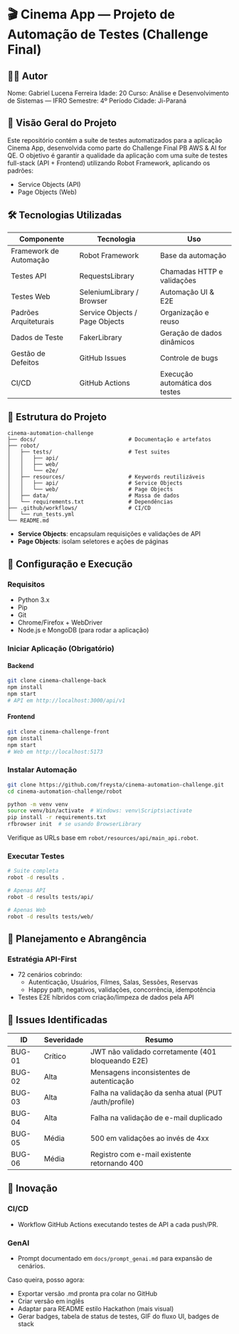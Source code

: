 # 🎬 Cinema App — Projeto de Automação de Testes (Challenge Final)

## 👨‍💻 Autor

Nome: Gabriel Lucena Ferreira
Idade: 20
Curso: Análise e Desenvolvimento de Sistemas — IFRO
Semestre: 4º Período
Cidade: Ji-Paraná

## 🌟 Visão Geral do Projeto

Este repositório contém a suíte de testes automatizados para a aplicação Cinema App, desenvolvida como parte do Challenge Final PB AWS & AI for QE.
O objetivo é garantir a qualidade da aplicação com uma suíte de testes full-stack (API + Frontend) utilizando Robot Framework, aplicando os padrões:

- Service Objects (API)
- Page Objects (Web)

## 🛠️ Tecnologias Utilizadas

| Componente             | Tecnologia                     | Uso                            |
| ---------------------- | ------------------------------ | ------------------------------ |
| Framework de Automação | Robot Framework                | Base da automação              |
| Testes API             | RequestsLibrary                | Chamadas HTTP e validações     |
| Testes Web             | SeleniumLibrary / Browser      | Automação UI & E2E             |
| Padrões Arquiteturais  | Service Objects / Page Objects | Organização e reuso            |
| Dados de Teste         | FakerLibrary                   | Geração de dados dinâmicos     |
| Gestão de Defeitos     | GitHub Issues                  | Controle de bugs               |
| CI/CD                  | GitHub Actions                 | Execução automática dos testes |

## 📐 Estrutura do Projeto

```
cinema-automation-challenge
├── docs/                             # Documentação e artefatos
├── robot/
│   ├── tests/                        # Test suites
│   │   ├── api/
│   │   ├── web/
│   │   └── e2e/
│   ├── resources/                    # Keywords reutilizáveis
│   │   ├── api/                      # Service Objects
│   │   └── web/                      # Page Objects
│   ├── data/                         # Massa de dados
│   └── requirements.txt              # Dependências
├── .github/workflows/                # CI/CD
│   └── run_tests.yml
└── README.md
```

- **Service Objects**: encapsulam requisições e validações de API
- **Page Objects**: isolam seletores e ações de páginas

## 🚀 Configuração e Execução

### Requisitos

- Python 3.x
- Pip
- Git
- Chrome/Firefox + WebDriver
- Node.js e MongoDB (para rodar a aplicação)

### Iniciar Aplicação (Obrigatório)

#### Backend

```bash
git clone cinema-challenge-back
npm install
npm start
# API em http://localhost:3000/api/v1
```

#### Frontend

```bash
git clone cinema-challenge-front
npm install
npm start
# Web em http://localhost:5173
```

### Instalar Automação

```bash
git clone https://github.com/freysta/cinema-automation-challenge.git
cd cinema-automation-challenge/robot

python -m venv venv
source venv/bin/activate  # Windows: venv\Scripts\activate
pip install -r requirements.txt
rfbrowser init  # se usando BrowserLibrary
```

Verifique as URLs base em `robot/resources/api/main_api.robot`.

### Executar Testes

```bash
# Suite completa
robot -d results .

# Apenas API
robot -d results tests/api/

# Apenas Web
robot -d results tests/web/
```

## 📝 Planejamento e Abrangência

### Estratégia API-First

- 72 cenários cobrindo:
  - Autenticação, Usuários, Filmes, Salas, Sessões, Reservas
  - Happy path, negativos, validações, concorrência, idempotência
- Testes E2E híbridos com criação/limpeza de dados pela API

## 🐞 Issues Identificadas

| ID     | Severidade | Resumo                                                |
| ------ | ---------- | ----------------------------------------------------- |
| BUG-01 | Crítico    | JWT não validado corretamente (401 bloqueando E2E)    |
| BUG-02 | Alta       | Mensagens inconsistentes de autenticação              |
| BUG-03 | Alta       | Falha na validação da senha atual (PUT /auth/profile) |
| BUG-04 | Alta       | Falha na validação de e-mail duplicado                |
| BUG-05 | Média      | 500 em validações ao invés de 4xx                     |
| BUG-06 | Média      | Registro com e-mail existente retornando 400          |

## 🧠 Inovação

### CI/CD

- Workflow GitHub Actions executando testes de API a cada push/PR.

### GenAI

- Prompt documentado em `docs/prompt_genai.md` para expansão de cenários.

Caso queira, posso agora:

- Exportar versão .md pronta pra colar no GitHub
- Criar versão em inglês
- Adaptar para README estilo Hackathon (mais visual)
- Gerar badges, tabela de status de testes, GIF do fluxo UI, badges de stack
